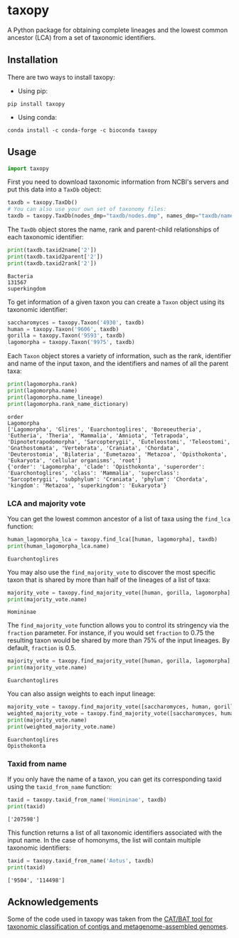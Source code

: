 # taxopy

A Python package for obtaining complete lineages and the lowest common ancestor (LCA) from a set of taxonomic identifiers.

## Installation

There are two ways to install taxopy:

  - Using pip:

```
pip install taxopy
```

  - Using conda:

```
conda install -c conda-forge -c bioconda taxopy
```

## Usage

```python
import taxopy
```

First you need to download taxonomic information from NCBI's servers and put this data into a `TaxDb` object:


```python
taxdb = taxopy.TaxDb()
# You can also use your own set of taxonomy files:
taxdb = taxopy.TaxDb(nodes_dmp="taxdb/nodes.dmp", names_dmp="taxdb/names.dmp", keep_files=True)
```

The `TaxDb` object stores the name, rank and parent-child relationships of each taxonomic identifier:


```python
print(taxdb.taxid2name['2'])
print(taxdb.taxid2parent['2'])
print(taxdb.taxid2rank['2'])
```

    Bacteria
    131567
    superkingdom


To get information of a given taxon you can create a `Taxon` object using its taxonomic identifier:


```python
saccharomyces = taxopy.Taxon('4930', taxdb)
human = taxopy.Taxon('9606', taxdb)
gorilla = taxopy.Taxon('9593', taxdb)
lagomorpha = taxopy.Taxon('9975', taxdb)
```

Each `Taxon` object stores a variety of information, such as the rank, identifier and name of the input taxon, and the identifiers and names of all the parent taxa:


```python
print(lagomorpha.rank)
print(lagomorpha.name)
print(lagomorpha.name_lineage)
print(lagomorpha.rank_name_dictionary)
```

    order
    Lagomorpha
    ['Lagomorpha', 'Glires', 'Euarchontoglires', 'Boreoeutheria', 'Eutheria', 'Theria', 'Mammalia', 'Amniota', 'Tetrapoda', 'Dipnotetrapodomorpha', 'Sarcopterygii', 'Euteleostomi', 'Teleostomi', 'Gnathostomata', 'Vertebrata', 'Craniata', 'Chordata', 'Deuterostomia', 'Bilateria', 'Eumetazoa', 'Metazoa', 'Opisthokonta', 'Eukaryota', 'cellular organisms', 'root']
    {'order': 'Lagomorpha', 'clade': 'Opisthokonta', 'superorder': 'Euarchontoglires', 'class': 'Mammalia', 'superclass': 'Sarcopterygii', 'subphylum': 'Craniata', 'phylum': 'Chordata', 'kingdom': 'Metazoa', 'superkingdom': 'Eukaryota'}

### LCA and majority vote

You can get the lowest common ancestor of a list of taxa using the `find_lca` function:


```python
human_lagomorpha_lca = taxopy.find_lca([human, lagomorpha], taxdb)
print(human_lagomorpha_lca.name)
```

    Euarchontoglires


You may also use the `find_majority_vote` to discover the most specific taxon that is shared by more than half of the lineages of a list of taxa:


```python
majority_vote = taxopy.find_majority_vote([human, gorilla, lagomorpha], taxdb)
print(majority_vote.name)
```

    Homininae

The `find_majority_vote` function allows you to control its stringency via the `fraction` parameter. For instance, if you would set `fraction` to 0.75 the resulting taxon would be shared by more than 75% of the input lineages. By default, `fraction` is 0.5.

```python
majority_vote = taxopy.find_majority_vote([human, gorilla, lagomorpha], taxdb, fraction=0.75)
print(majority_vote.name)
```

    Euarchontoglires

You can also assign weights to each input lineage:

```python
majority_vote = taxopy.find_majority_vote([saccharomyces, human, gorilla, lagomorpha], taxdb)
weighted_majority_vote = taxopy.find_majority_vote([saccharomyces, human, gorilla, lagomorpha], taxdb, weights=[3, 1, 1, 1])
print(majority_vote.name)
print(weighted_majority_vote.name)
```

    Euarchontoglires
    Opisthokonta

### Taxid from name

If you only have the name of a taxon, you can get its corresponding taxid using the `taxid_from_name` function:

```python
taxid = taxopy.taxid_from_name('Homininae', taxdb)
print(taxid)
```

    ['207598']

This function returns a list of all taxonomic identifiers associated with the input name. In the case of homonyms, the list will contain multiple taxonomic identifiers:

```python
taxid = taxopy.taxid_from_name('Aotus', taxdb)
print(taxid)
```

    ['9504', '114498']

## Acknowledgements

Some of the code used in taxopy was taken from the [CAT/BAT tool for taxonomic classification of contigs and metagenome-assembled genomes](https://github.com/dutilh/CAT).